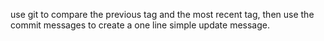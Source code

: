 use git to compare the previous tag and the most recent tag, then use the commit messages to create a one line simple update message.